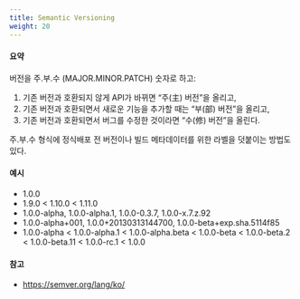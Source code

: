 ```yaml
---
title: Semantic Versioning
weight: 20
---
```


#### 요약

버전을 주.부.수 (MAJOR.MINOR.PATCH) 숫자로 하고:

1. 기존 버전과 호환되지 않게 API가 바뀌면 “주(主) 버전”을 올리고,
2. 기존 버전과 호환되면서 새로운 기능을 추가할 때는 “부(部) 버전”을 올리고,
3. 기존 버전과 호환되면서 버그를 수정한 것이라면 “수(修) 버전”을 올린다.

주.부.수 형식에 정식배포 전 버전이나 빌드 메타데이터를 위한 라벨을 덧붙이는 방법도 있다.

#### 예시

* 1.0.0
* 1.9.0 < 1.10.0 < 1.11.0
* 1.0.0-alpha, 1.0.0-alpha.1, 1.0.0-0.3.7, 1.0.0-x.7.z.92
* 1.0.0-alpha+001, 1.0.0+20130313144700, 1.0.0-beta+exp.sha.5114f85
* 1.0.0-alpha < 1.0.0-alpha.1 < 1.0.0-alpha.beta < 1.0.0-beta < 1.0.0-beta.2 < 1.0.0-beta.11 < 1.0.0-rc.1 < 1.0.0

#### 참고

* <https://semver.org/lang/ko/>
